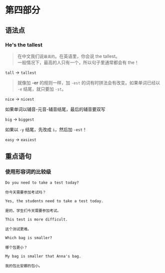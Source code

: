 # 第四部分

## 语法点

### He's the tallest

> 在中文我们说`最高的`。在英语里，你会说 the tallest。  
> 一般情况下，最高的人只有一个，所以句子里通常都会有 the！

`tall` -> `tallest`

> 就像加 **-er** 的规则一样，加 `-est` 的词有时拼法会有改变。如果单词已经以 `-e` 结尾，就只要加 `-st`。

`nice` -> `nicest`

如果单词以辅音-元音-辅音结尾，最后的辅音要双写

`big` -> `biggest`

如果以 `-y` 结尾，先改成 `i`，然后加 `-est`！

`easy` -> `easiest`

## 重点语句

### 使用形容词的比较级

```text
Do you need to take a test today?

你今天需要参加考试吗？
```

```text
Yes, the students need to take a test today.

是的，学生们今天需要参加考试。
```

```text
This test is more difficult.

这个测试更难。
```

```text
Which bag is smaller?

哪个包更小？
```

```text
My bag is smaller that Anna's bag.

我的包比安娜的包小。
```
